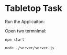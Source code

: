 # Tabletop Task

Run the Applicaiton:

Open two termnimal:

```
npm start
```

```
node ./server/server.js
```
